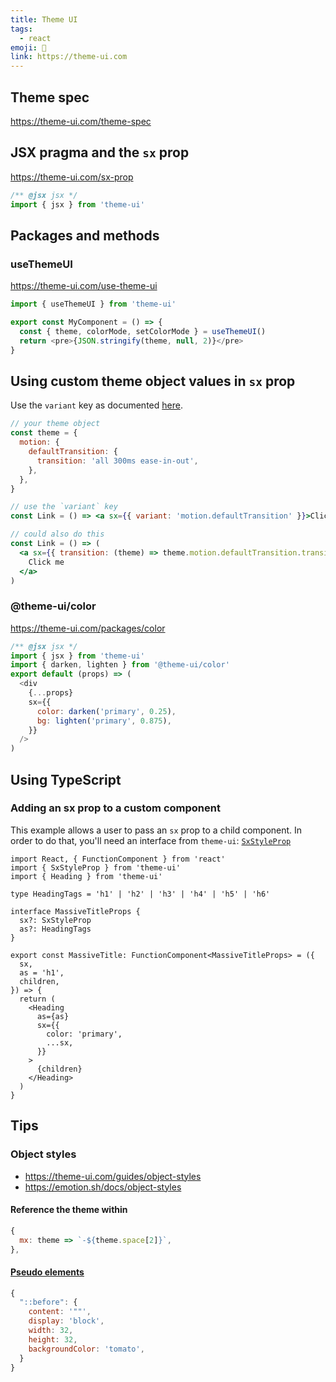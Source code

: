 ```yaml
---
title: Theme UI
tags:
  - react
emoji: 🎨
link: https://theme-ui.com
---
```


## Theme spec

https://theme-ui.com/theme-spec

## JSX pragma and the `sx` prop

https://theme-ui.com/sx-prop

```jsx
/** @jsx jsx */
import { jsx } from 'theme-ui'
```

## Packages and methods

### useThemeUI

https://theme-ui.com/use-theme-ui

```js
import { useThemeUI } from 'theme-ui'

export const MyComponent = () => {
  const { theme, colorMode, setColorMode } = useThemeUI()
  return <pre>{JSON.stringify(theme, null, 2)}</pre>
}
```

## Using custom theme object values in `sx` prop

Use the `variant` key as documented [here](https://theme-ui.com/theme-spec#variants).

```jsx
// your theme object
const theme = {
  motion: {
    defaultTransition: {
      transition: 'all 300ms ease-in-out',
    },
  },
}

// use the `variant` key
const Link = () => <a sx={{ variant: 'motion.defaultTransition' }}>Click me</a>

// could also do this
const Link = () => (
  <a sx={{ transition: (theme) => theme.motion.defaultTransition.transition }}>
    Click me
  </a>
)
```

### @theme-ui/color

https://theme-ui.com/packages/color

```js
/** @jsx jsx */
import { jsx } from 'theme-ui'
import { darken, lighten } from '@theme-ui/color'
export default (props) => (
  <div
    {...props}
    sx={{
      color: darken('primary', 0.25),
      bg: lighten('primary', 0.875),
    }}
  />
)
```

## Using TypeScript

### Adding an sx prop to a custom component

This example allows a user to pass an `sx` prop to a child component. In order to do that, you'll need an interface from `theme-ui`: [`SxStyleProp`]()

```tsx
import React, { FunctionComponent } from 'react'
import { SxStyleProp } from 'theme-ui'
import { Heading } from 'theme-ui'

type HeadingTags = 'h1' | 'h2' | 'h3' | 'h4' | 'h5' | 'h6'

interface MassiveTitleProps {
  sx?: SxStyleProp
  as?: HeadingTags
}

export const MassiveTitle: FunctionComponent<MassiveTitleProps> = ({
  sx,
  as = 'h1',
  children,
}) => {
  return (
    <Heading
      as={as}
      sx={{
        color: 'primary',
        ...sx,
      }}
    >
      {children}
    </Heading>
  )
}
```

## Tips

### Object styles

- https://theme-ui.com/guides/object-styles
- https://emotion.sh/docs/object-styles

#### Reference the theme within

```js
{
  mx: theme => `-${theme.space[2]}`,
},
```

#### [Pseudo elements](https://theme-ui.com/guides/object-styles#pseudo-elements)

```js
{
  "::before": {
    content: '""',
    display: 'block',
    width: 32,
    height: 32,
    backgroundColor: 'tomato',
  }
}
```
